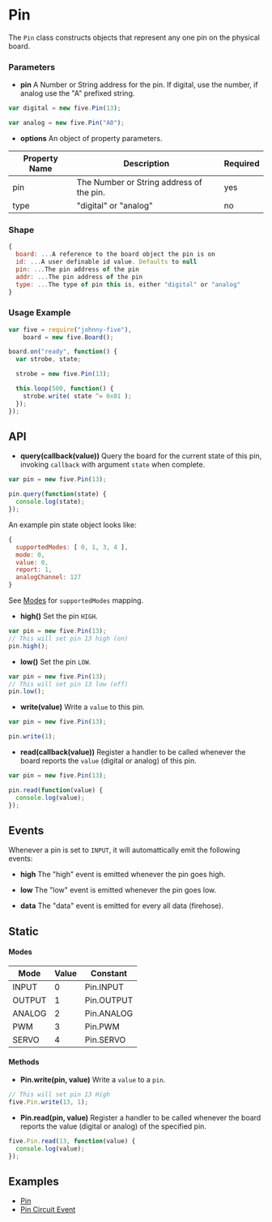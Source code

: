 # Pin

The `Pin` class constructs objects that represent any one pin on the physical board.


### Parameters

- **pin** A Number or String address for the pin. If digital, use the number, if analog use the "A" prefixed string.
```js
var digital = new five.Pin(13);

var analog = new five.Pin("A0");
```

- **options** An object of property parameters.
<table>
  <thead>
    <tr>
      <th>Property Name</th>
      <th>Description</th>
      <th>Required</th>
    </tr>
  </thead>
  <tbody>
    <tr>
      <td>pin</td>
      <td>The Number or String address of the pin.</td>
      <td>yes</td>
    </tr>
    <tr>
      <td>type</td>
      <td>"digital" or "analog"</td>
      <td>no</td>
    </tr>

  </tbody>
</table>

### Shape

```js
{ 
  board: ...A reference to the board object the pin is on
  id: ...A user definable id value. Defaults to null
  pin: ...The pin address of the pin
  addr: ...The pin address of the pin
  type: ...The type of pin this is, either "digital" or "analog"
}
```

### Usage Example

```js
var five = require("johnny-five"),
    board = new five.Board();

board.on("ready", function() {
  var strobe, state;

  strobe = new five.Pin(13);

  this.loop(500, function() {
    strobe.write( state ^= 0x01 );
  });
});
```


## API

- **query(callback(value))** Query the board for the current state of this pin, invoking `callback` with argument `state` when complete.
```js
var pin = new five.Pin(13);

pin.query(function(state) {
  console.log(state);
});
```
An example pin state object looks like: 
```js
{ 
  supportedModes: [ 0, 1, 3, 4 ],
  mode: 0,
  value: 0,
  report: 1,
  analogChannel: 127 
}
```
See [Modes](https://github.com/rwldrn/johnny-five/wiki/_preview#modes) for `supportedModes` mapping.

- **high()** Set the pin `HIGH`.
```js
var pin = new five.Pin(13);
// This will set pin 13 high (on)
pin.high();
```

- **low()** Set the pin `LOW`.
```js
var pin = new five.Pin(13);
// This will set pin 13 low (off)
pin.low();
```

- **write(value)** Write a `value` to this pin.
```js
var pin = new five.Pin(13);

pin.write(1);
```

- **read(callback(value))** Register a handler to be called whenever the board reports the `value` (digital or analog) of this pin. 
```js
var pin = new five.Pin(13);

pin.read(function(value) {
  console.log(value);
});
```

## Events

Whenever a pin is set to `INPUT`, it will automattically emit the following events: 

- **high** The "high" event is emitted whenever the pin goes high.

- **low** The "low" event is emitted whenever the pin goes low.

- **data** The "data" event is emitted for every all data (firehose).




## Static

#### Modes
<table>
  <thead>
    <tr>
      <th>Mode</th>
      <th>Value</th>
      <th>Constant</th>
    </tr>
  </thead>
  <tbody>
    <tr>
      <td>INPUT</td>
      <td>0</td>
      <td>Pin.INPUT</td>
    </tr>
    <tr>
      <td>OUTPUT</td>
      <td>1</td>
      <td>Pin.OUTPUT</td>
    </tr>
    <tr>
      <td>ANALOG</td>
      <td>2</td>
      <td>Pin.ANALOG</td>
    </tr>
    <tr>
      <td>PWM</td>
      <td>3</td>
      <td>Pin.PWM</td>
    </tr>
    <tr>
      <td>SERVO</td>
      <td>4</td>
      <td>Pin.SERVO</td>
    </tr>
  </tbody>
</table>

#### Methods

- **Pin.write(pin, value)** Write a `value` to a `pin`.
```js
// This will set pin 13 High
five.Pin.write(13, 1);
```

- **Pin.read(pin, value)** Register a handler to be called whenever the board reports the value (digital or analog) of the specified pin. 
```js
five.Pin.read(13, function(value) {
  console.log(value);
});
```

## Examples
- [Pin](https://github.com/rwldrn/johnny-five/blob/master/docs/pin.md)
- [Pin Circuit Event](https://github.com/rwldrn/johnny-five/blob/master/docs/pin-circuit-event.md)